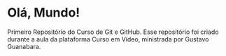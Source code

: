 # Olá, Mundo!
 Primeiro Repositório do Curso de Git e GitHub.
 Esse repositório foi criado durante a aula da plataforma Curso em Vídeo, ministrada por Gustavo Guanabara.  
